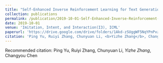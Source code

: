 ```yaml
---
title: "Self-Enhanced Inverse Reinforcement Learning for Text Generation."
collection: publications
permalink: /publication/2019-10-01-Self-Enhanced-Inverse-Reinforcement-Learning-for-Text-Generation
date: 2019-10-01
venue: 'Imitation, Intent, and Interaction(I3), ICML'
paperurl: 'https://drive.google.com/drive/folders/1Akd-zSUggWF5NqYPnPvzDa_4oJNPN0kF'
citation: 'Ping Yu, Ruiyi Zhang, Chunyuan Li, <b>Yizhe Zhang</b>, Changyou Chen'
---
```

Recommended citation: Ping Yu, Ruiyi Zhang, Chunyuan Li, *Yizhe Zhang*, Changyou Chen